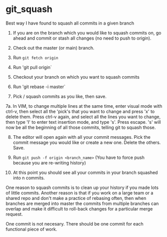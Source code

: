 # git_squash
Best way I have found to squash all commits in a given branch

1. If you are on the branch which you would like to squash commits on, go ahead and commit or stash all changes (no need to push to origin).

2. Check out the master (or main) branch.

3. Run `git fetch origin`

4. Run 'git pull origin`

5. Checkout your branch on which you want to squash commits

6. Run 'git rebase -i master`

7. Pick / squash commits as you like, then save.

  7a. In VIM, to change multiple lines at the same time, enter visual mode with ctrl-v, then select all the 'pick's that you want to change and press 'x' to delete them.  Press ctrl-v again, and select all the lines you want to change, then type 'I' to enter text insertion mode, and type 's'.  Press escape.  's' will now be all the beginning of all those commits, telling git to squash those.

8. The editor will open again with all your commit messages.  Pick the commit message you would like or create a new one.  Delete the others.  Save.

9. Run `git push -f origin <branch_name>` (You have to force push because you are re-writing history)

10.  At this point you should see all your commits in your branch squashed into n commits.

One reason to squash commits is to clean up your history if you made lots of little commits.
Another reason is that if you work on a large team or a shared repo and don't make a practice of rebasing often, then when branches are merged into master the commits from multiple branches can overlap and make it difficult to roll-back changes for a particular merge request.

One commit is not necesary.  There should be one commit for each functional piece of work.
